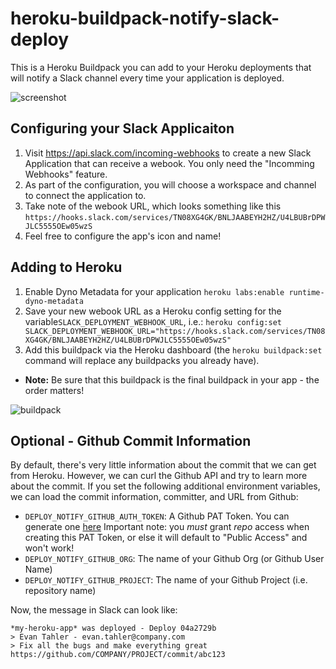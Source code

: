 # heroku-buildpack-notify-slack-deploy

This is a Heroku Buildpack you can add to your Heroku deployments that will notify a Slack channel every time your application is deployed.

![screenshot](https://raw.githubusercontent.com/evantahler/heroku-buildpack-notify-slack-deploy/master/sceenshot.png)

## Configuring your Slack Applicaiton

1. Visit https://api.slack.com/incoming-webhooks to create a new Slack Application that can receive a webook. You only need the "Incomming Webhooks" feature.
2. As part of the configuration, you will choose a workspace and channel to connect the application to.
3. Take note of the webook URL, which looks something like this `https://hooks.slack.com/services/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S`
4. Feel free to configure the app's icon and name!

## Adding to Heroku

1. Enable Dyno Metadata for your application `heroku labs:enable runtime-dyno-metadata`
1. Save your new webook URL as a Heroku config setting for the variable`SLACK_DEPLOYMENT_WEBHOOK_URL`, i.e.: `heroku config:set SLACK_DEPLOYMENT_WEBHOOK_URL="https://hooks.slack.com/services/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S"`
1. Add this buildpack via the Heroku dashboard (the `heroku buildpack:set` command will replace any buildpacks you already have).  
  * **Note:** Be sure that this buildpack is the final buildpack in your app - the order matters!

![buildpack](https://raw.githubusercontent.com/evantahler/heroku-buildpack-notify-slack-deploy/master/buildpack.png)

## Optional - Github Commit Information

By default, there's very little information about the commit that we can get from Heroku. However, we can curl the Github API and try to learn more about the commit. If you set the following additional environment variables, we can load the commit information, committer, and URL from Github:

- `DEPLOY_NOTIFY_GITHUB_AUTH_TOKEN`: A Github PAT Token. You can generate one [here](https://docs.github.com/en/github/authenticating-to-github/creating-a-personal-access-token)
Important note: you *must* grant _repo_ access when creating this PAT Token, or else it will default to "Public Access" and won't work!
- `DEPLOY_NOTIFY_GITHUB_ORG`: The name of your Github Org (or Github User Name)
- `DEPLOY_NOTIFY_GITHUB_PROJECT`: The name of your Github Project (i.e. repository name)

Now, the message in Slack can look like:

```
*my-heroku-app* was deployed - Deploy 04a2729b
> Evan Tahler - evan.tahler@company.com
> Fix all the bugs and make everything great
https://github.com/COMPANY/PROJECT/commit/abc123
```
